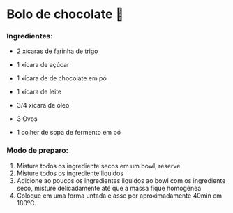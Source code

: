 # Bolo de chocolate :birthday:

### Ingredientes:

- 2 xícaras de farinha de trigo

- 1 xícara de açúcar

- 1 xícara de de chocolate em pó

- 1 xícara de leite

- 3/4 xícara de oleo

- 3 Ovos

- 1 colher de sopa de fermento em pó

  

### Modo de preparo:

1. Misture todos os ingrediente secos em um bowl, reserve
2. Misture todos os ingrediente liquidos
3. Adicione ao poucos os ingredientes liquidos ao bowl com os ingrediente seco, misture delicadamente até que a massa fique homogênea
4. Coloque em uma forma untada e asse por aproximadamente  40min em 180ºC.

